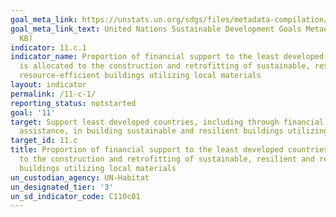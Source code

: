 ```yaml
---
goal_meta_link: https://unstats.un.org/sdgs/files/metadata-compilation/Metadata-Goal-11.pdf
goal_meta_link_text: United Nations Sustainable Development Goals Metadata (PDF 2,067
  KB)
indicator: 11.c.1
indicator_name: Proportion of financial support to the least developed countries that
  is allocated to the construction and retrofitting of sustainable, resilient and
  resource-efficient buildings utilizing local materials
layout: indicator
permalink: /11-c-1/
reporting_status: notstarted
goal: '11'
target: Support least developed countries, including through financial and technical
  assistance, in building sustainable and resilient buildings utilizing local materials
target_id: 11.c
title: Proportion of financial support to the least developed countries that is allocated
  to the construction and retrofitting of sustainable, resilient and resource-efficient
  buildings utilizing local materials
un_custodian_agency: UN-Habitat
un_designated_tier: '3'
un_sd_indicator_code: C110c01
---
```

